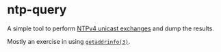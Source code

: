 # ntp-query
A simple tool to perform [NTPv4 unicast exchanges](https://datatracker.ietf.org/doc/html/rfc5905#section-8) and dump the results.

Mostly an exercise in using [`getaddrinfo(3)`](https://man7.org/linux/man-pages/man3/getaddrinfo.3.html).
